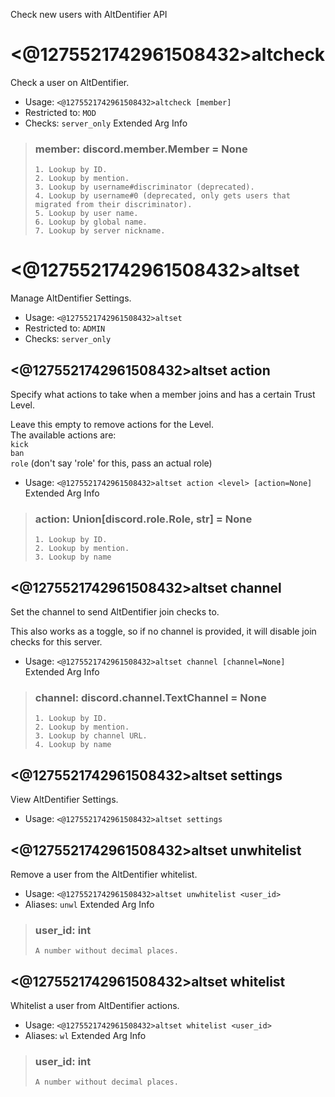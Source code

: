 Check new users with AltDentifier API

# <@1275521742961508432>altcheck
Check a user on AltDentifier.<br/>
 - Usage: `<@1275521742961508432>altcheck [member]`
 - Restricted to: `MOD`
 - Checks: `server_only`
Extended Arg Info
> ### member: discord.member.Member = None
> 
> 
>     1. Lookup by ID.
>     2. Lookup by mention.
>     3. Lookup by username#discriminator (deprecated).
>     4. Lookup by username#0 (deprecated, only gets users that migrated from their discriminator).
>     5. Lookup by user name.
>     6. Lookup by global name.
>     7. Lookup by server nickname.
> 
>     
# <@1275521742961508432>altset
Manage AltDentifier Settings.<br/>
 - Usage: `<@1275521742961508432>altset`
 - Restricted to: `ADMIN`
 - Checks: `server_only`
## <@1275521742961508432>altset action
Specify what actions to take when a member joins and has a certain Trust Level.<br/>

Leave this empty to remove actions for the Level.<br/>
The available actions are:<br/>
`kick`<br/>
`ban`<br/>
`role` (don't say 'role' for this, pass an actual role)<br/>
 - Usage: `<@1275521742961508432>altset action <level> [action=None]`
Extended Arg Info
> ### action: Union[discord.role.Role, str] = None
> 
> 
>     1. Lookup by ID.
>     2. Lookup by mention.
>     3. Lookup by name
> 
>     
## <@1275521742961508432>altset channel
Set the channel to send AltDentifier join checks to.<br/>

This also works as a toggle, so if no channel is provided, it will disable join checks for this server.<br/>
 - Usage: `<@1275521742961508432>altset channel [channel=None]`
Extended Arg Info
> ### channel: discord.channel.TextChannel = None
> 
> 
>     1. Lookup by ID.
>     2. Lookup by mention.
>     3. Lookup by channel URL.
>     4. Lookup by name
> 
>     
## <@1275521742961508432>altset settings
View AltDentifier Settings.<br/>
 - Usage: `<@1275521742961508432>altset settings`
## <@1275521742961508432>altset unwhitelist
Remove a user from the AltDentifier whitelist.<br/>
 - Usage: `<@1275521742961508432>altset unwhitelist <user_id>`
 - Aliases: `unwl`
Extended Arg Info
> ### user_id: int
> ```
> A number without decimal places.
> ```
## <@1275521742961508432>altset whitelist
Whitelist a user from AltDentifier actions.<br/>
 - Usage: `<@1275521742961508432>altset whitelist <user_id>`
 - Aliases: `wl`
Extended Arg Info
> ### user_id: int
> ```
> A number without decimal places.
> ```
